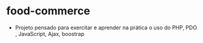 # food-commerce

- Projeto pensado para exercitar e aprender na prática o uso do PHP, PDO , JavaScript, Ajax, boostrap